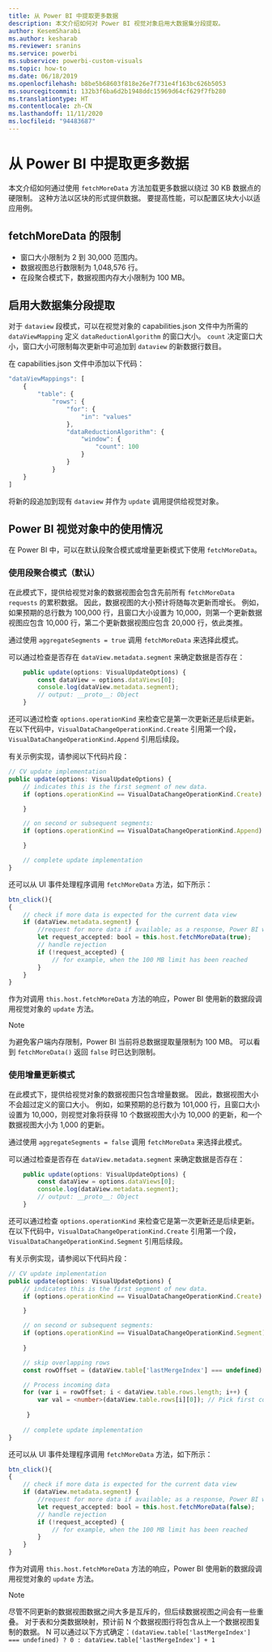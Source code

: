 ```yaml
---
title: 从 Power BI 中提取更多数据
description: 本文介绍如何对 Power BI 视觉对象启用大数据集分段提取。
author: KesemSharabi
ms.author: kesharab
ms.reviewer: sranins
ms.service: powerbi
ms.subservice: powerbi-custom-visuals
ms.topic: how-to
ms.date: 06/18/2019
ms.openlocfilehash: b8be5b68603f818e26e7f731e4f163bc626b5053
ms.sourcegitcommit: 132b3f6ba6d2b1948ddc15969d64cf629f7fb280
ms.translationtype: HT
ms.contentlocale: zh-CN
ms.lasthandoff: 11/11/2020
ms.locfileid: "94483687"
---
```

# <a name="fetch-more-data-from-power-bi"></a>从 Power BI 中提取更多数据

本文介绍如何通过使用 `fetchMoreData` 方法加载更多数据以绕过 30 KB 数据点的硬限制。 这种方法以区块的形式提供数据。 要提高性能，可以配置区块大小以适应用例。

## <a name="limitations-of-fetchmoredata"></a>fetchMoreData 的限制

* 窗口大小限制为 2 到 30,000 范围内。
* 数据视图总行数限制为 1,048,576 行。
* 在段聚合模式下，数据视图内存大小限制为 100 MB。

## <a name="enable-a-segmented-fetch-of-large-datasets"></a>启用大数据集分段提取

对于 `dataview` 段模式，可以在视觉对象的 capabilities.json 文件中为所需的 `dataViewMapping` 定义 `dataReductionAlgorithm` 的窗口大小。 `count` 决定窗口大小，窗口大小可限制每次更新中可追加到 `dataview` 的新数据行数目。

在 capabilities.json 文件中添加以下代码：

```typescript
"dataViewMappings": [
    {
        "table": {
            "rows": {
                "for": {
                    "in": "values"
                },
                "dataReductionAlgorithm": {
                    "window": {
                        "count": 100
                    }
                }
            }
    }
]
```

将新的段追加到现有 `dataview` 并作为 `update` 调用提供给视觉对象。

## <a name="usage-in-the-power-bi-visual"></a>Power BI 视觉对象中的使用情况

在 Power BI 中，可以在默认段聚合模式或增量更新模式下使用 `fetchMoreData`。 

### <a name="using-segments-aggregation-mode-default"></a>使用段聚合模式（默认）

在此模式下，提供给视觉对象的数据视图会包含先前所有 `fetchMoreData requests` 的累积数据。 因此，数据视图的大小预计将随每次更新而增长。 例如，如果预期的总行数为 100,000 行，且窗口大小设置为 10,000，则第一个更新数据视图应包含 10,000 行，第二个更新数据视图应包含 20,000 行，依此类推。

通过使用 `aggregateSegments = true` 调用 `fetchMoreData` 来选择此模式。

可以通过检查是否存在 `dataView.metadata.segment` 来确定数据是否存在：

```typescript
    public update(options: VisualUpdateOptions) {
        const dataView = options.dataViews[0];
        console.log(dataView.metadata.segment);
        // output: __proto__: Object
    }
```

还可以通过检查 `options.operationKind` 来检查它是第一次更新还是后续更新。 在以下代码中，`VisualDataChangeOperationKind.Create` 引用第一个段，`VisualDataChangeOperationKind.Append` 引用后续段。

有关示例实现，请参阅以下代码片段：

```typescript
// CV update implementation
public update(options: VisualUpdateOptions) {
    // indicates this is the first segment of new data.
    if (options.operationKind == VisualDataChangeOperationKind.Create) {

    }

    // on second or subsequent segments:
    if (options.operationKind == VisualDataChangeOperationKind.Append) {

    }

    // complete update implementation
}
```

还可以从 UI 事件处理程序调用 `fetchMoreData` 方法，如下所示：

```typescript
btn_click(){
{
    // check if more data is expected for the current data view
    if (dataView.metadata.segment) {
        //request for more data if available; as a response, Power BI will call update method
        let request_accepted: bool = this.host.fetchMoreData(true);
        // handle rejection
        if (!request_accepted) {
            // for example, when the 100 MB limit has been reached
        }
    }
}
```

作为对调用 `this.host.fetchMoreData` 方法的响应，Power BI 使用新的数据段调用视觉对象的 `update` 方法。

> [!NOTE]
> 为避免客户端内存限制，Power BI 当前将总数据提取量限制为 100 MB。 可以看到 `fetchMoreData()` 返回 `false` 时已达到限制。

### <a name="using-incremental-updates-mode"></a>使用增量更新模式

在此模式下，提供给视觉对象的数据视图只包含增量数据。 因此，数据视图大小不会超过定义的窗口大小。 例如，如果预期的总行数为 101,000 行，且窗口大小设置为 10,000，则视觉对象将获得 10 个数据视图大小为 10,000 的更新，和一个 数据视图大小为 1,000 的更新。

通过使用 `aggregateSegments = false` 调用 `fetchMoreData` 来选择此模式。

可以通过检查是否存在 `dataView.metadata.segment` 来确定数据是否存在：

```typescript
    public update(options: VisualUpdateOptions) {
        const dataView = options.dataViews[0];
        console.log(dataView.metadata.segment);
        // output: __proto__: Object
    }
```

还可以通过检查 `options.operationKind` 来检查它是第一次更新还是后续更新。 在以下代码中，`VisualDataChangeOperationKind.Create` 引用第一个段，`VisualDataChangeOperationKind.Segment` 引用后续段。

有关示例实现，请参阅以下代码片段：

```typescript
// CV update implementation
public update(options: VisualUpdateOptions) {
    // indicates this is the first segment of new data.
    if (options.operationKind == VisualDataChangeOperationKind.Create) {

    }

    // on second or subsequent segments:
    if (options.operationKind == VisualDataChangeOperationKind.Segment) {
        
    }

    // skip overlapping rows 
    const rowOffset = (dataView.table['lastMergeIndex'] === undefined) ? 0 : dataView.table['lastMergeIndex'] + 1;

    // Process incoming data
    for (var i = rowOffset; i < dataView.table.rows.length; i++) {
        var val = <number>(dataView.table.rows[i][0]); // Pick first column               
            
     }
     
    // complete update implementation
}
```

还可以从 UI 事件处理程序调用 `fetchMoreData` 方法，如下所示：

```typescript
btn_click(){
{
    // check if more data is expected for the current data view
    if (dataView.metadata.segment) {
        //request for more data if available; as a response, Power BI will call update method
        let request_accepted: bool = this.host.fetchMoreData(false);
        // handle rejection
        if (!request_accepted) {
            // for example, when the 100 MB limit has been reached
        }
    }
}
```

作为对调用 `this.host.fetchMoreData` 方法的响应，Power BI 使用新的数据段调用视觉对象的 `update` 方法。

> [!NOTE]
> 尽管不同更新的数据视图数据之间大多是互斥的，但后续数据视图之间会有一些重叠。
> 对于表和分类数据映射，预计前 N 个数据视图行将包含从上一个数据视图复制的数据。
> N 可以通过以下方式确定：`(dataView.table['lastMergeIndex'] === undefined) ? 0 : dataView.table['lastMergeIndex'] + 1`